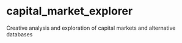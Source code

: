 # capital_market_explorer
Creative analysis and exploration of capital markets and alternative databases
